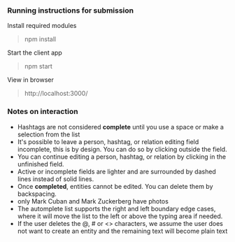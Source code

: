 ### Running instructions for submission

Install required modules

> npm install

Start the client app

> npm start

View in browser

> http://localhost:3000/

### Notes on interaction

- Hashtags are not considered **complete** until you use a space or make a selection from the list
- It's possible to leave a person, hashtag, or relation editing field incomplete, this is by design. You can do so by clicking outside the field.
- You can continue editing a person, hashtag, or relation by clicking in the unfinished field.
- Active or incomplete fields are lighter and are surrounded by dashed lines instead of solid lines.
- Once **completed**, entities cannot be edited. You can delete them by backspacing.
- only Mark Cuban and Mark Zuckerberg have photos
- The automplete list supports the right and left boundary edge cases, where it will move the list to the left or above the typing area if needed.
- If the user deletes the @, # or <> characters, we assume the user does not want to create an entity and the remaining text will become plain text
